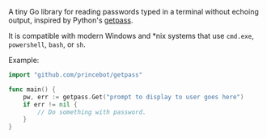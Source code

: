 A tiny Go library for reading passwords typed in a terminal without echoing
output, inspired by Python's [getpass](https://docs.python.org/3.6/library/getpass.html).

It is compatible with modern Windows and *nix systems that use `cmd.exe`,
`powershell`, `bash`, or `sh`.

Example:
```go
import "github.com/princebot/getpass"

func main() {
    pw, err := getpass.Get("prompt to display to user goes here")
    if err != nil {
        // Do something with password.
    }
}
```
